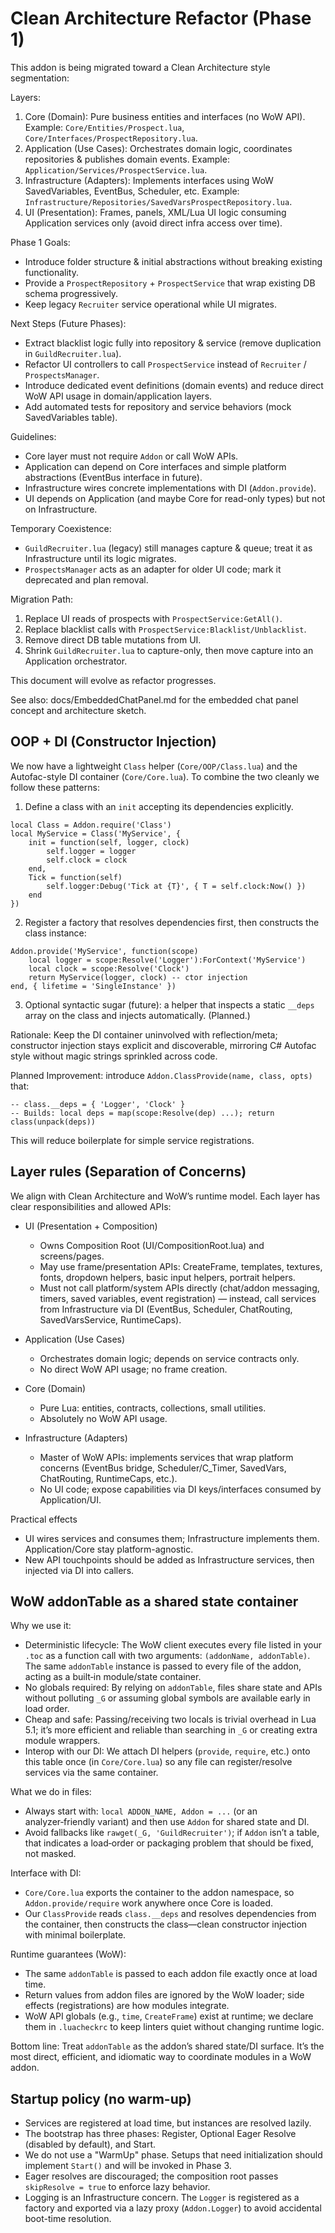 # Clean Architecture Refactor (Phase 1)

This addon is being migrated toward a Clean Architecture style segmentation:

Layers:
1. Core (Domain): Pure business entities and interfaces (no WoW API). Example: `Core/Entities/Prospect.lua`, `Core/Interfaces/ProspectRepository.lua`.
2. Application (Use Cases): Orchestrates domain logic, coordinates repositories & publishes domain events. Example: `Application/Services/ProspectService.lua`.
3. Infrastructure (Adapters): Implements interfaces using WoW SavedVariables, EventBus, Scheduler, etc. Example: `Infrastructure/Repositories/SavedVarsProspectRepository.lua`.
4. UI (Presentation): Frames, panels, XML/Lua UI logic consuming Application services only (avoid direct infra access over time).

Phase 1 Goals:
- Introduce folder structure & initial abstractions without breaking existing functionality.
- Provide a `ProspectRepository` + `ProspectService` that wrap existing DB schema progressively.
- Keep legacy `Recruiter` service operational while UI migrates.

Next Steps (Future Phases):
- Extract blacklist logic fully into repository & service (remove duplication in `GuildRecruiter.lua`).
- Refactor UI controllers to call `ProspectService` instead of `Recruiter` / `ProspectsManager`.
- Introduce dedicated event definitions (domain events) and reduce direct WoW API usage in domain/application layers.
- Add automated tests for repository and service behaviors (mock SavedVariables table).

Guidelines:
- Core layer must not require `Addon` or call WoW APIs.
- Application can depend on Core interfaces and simple platform abstractions (EventBus interface in future).
- Infrastructure wires concrete implementations with DI (`Addon.provide`).
- UI depends on Application (and maybe Core for read-only types) but not on Infrastructure.

Temporary Coexistence:
- `GuildRecruiter.lua` (legacy) still manages capture & queue; treat it as Infrastructure until its logic migrates.
- `ProspectsManager` acts as an adapter for older UI code; mark it deprecated and plan removal.

Migration Path:
1. Replace UI reads of prospects with `ProspectService:GetAll()`.
2. Replace blacklist calls with `ProspectService:Blacklist/Unblacklist`.
3. Remove direct DB table mutations from UI.
4. Shrink `GuildRecruiter.lua` to capture-only, then move capture into an Application orchestrator.

This document will evolve as refactor progresses.

See also: docs/EmbeddedChatPanel.md for the embedded chat panel concept and architecture sketch.

## OOP + DI (Constructor Injection)

We now have a lightweight `Class` helper (`Core/OOP/Class.lua`) and the Autofac-style DI container (`Core/Core.lua`). To combine the two cleanly we follow these patterns:

1. Define a class with an `init` accepting its dependencies explicitly.
```
local Class = Addon.require('Class')
local MyService = Class('MyService', {
	init = function(self, logger, clock)
		self.logger = logger
		self.clock = clock
	end,
	Tick = function(self)
		self.logger:Debug('Tick at {T}', { T = self.clock:Now() })
	end
})
```
2. Register a factory that resolves dependencies first, then constructs the class instance:
```
Addon.provide('MyService', function(scope)
	local logger = scope:Resolve('Logger'):ForContext('MyService')
	local clock = scope:Resolve('Clock')
	return MyService(logger, clock) -- ctor injection
end, { lifetime = 'SingleInstance' })
```
3. Optional syntactic sugar (future): a helper that inspects a static `__deps` array on the class and injects automatically. (Planned.)

Rationale: Keep the DI container uninvolved with reflection/meta; constructor injection stays explicit and discoverable, mirroring C# Autofac style without magic strings sprinkled across code.

Planned Improvement: introduce `Addon.ClassProvide(name, class, opts)` that:
```
-- class.__deps = { 'Logger', 'Clock' }
-- Builds: local deps = map(scope:Resolve(dep) ...); return class(unpack(deps))
```
This will reduce boilerplate for simple service registrations.

## Layer rules (Separation of Concerns)

We align with Clean Architecture and WoW’s runtime model. Each layer has clear responsibilities and allowed APIs:

- UI (Presentation + Composition)
	- Owns Composition Root (UI/CompositionRoot.lua) and screens/pages.
	- May use frame/presentation APIs: CreateFrame, templates, textures, fonts, dropdown helpers, basic input helpers, portrait helpers.
	- Must not call platform/system APIs directly (chat/addon messaging, timers, saved variables, event registration) — instead, call services from Infrastructure via DI (EventBus, Scheduler, ChatRouting, SavedVarsService, RuntimeCaps).

- Application (Use Cases)
	- Orchestrates domain logic; depends on service contracts only.
	- No direct WoW API usage; no frame creation.

- Core (Domain)
	- Pure Lua: entities, contracts, collections, small utilities.
	- Absolutely no WoW API usage.

- Infrastructure (Adapters)
	- Master of WoW APIs: implements services that wrap platform concerns (EventBus bridge, Scheduler/C_Timer, SavedVars, ChatRouting, RuntimeCaps, etc.).
	- No UI code; expose capabilities via DI keys/interfaces consumed by Application/UI.

Practical effects
- UI wires services and consumes them; Infrastructure implements them. Application/Core stay platform-agnostic.
- New API touchpoints should be added as Infrastructure services, then injected via DI into callers.

## WoW addonTable as a shared state container

Why we use it:
- Deterministic lifecycle: The WoW client executes every file listed in your `.toc` as a function call with two arguments: `(addonName, addonTable)`. The same `addonTable` instance is passed to every file of the addon, acting as a built‑in module/state container.
- No globals required: By relying on `addonTable`, files share state and APIs without polluting `_G` or assuming global symbols are available early in load order.
- Cheap and safe: Passing/receiving two locals is trivial overhead in Lua 5.1; it’s more efficient and reliable than searching in `_G` or creating extra module wrappers.
- Interop with our DI: We attach DI helpers (`provide`, `require`, etc.) onto this table once (in `Core/Core.lua`) so any file can register/resolve services via the same container.

What we do in files:
- Always start with: `local ADDON_NAME, Addon = ...` (or an analyzer‑friendly variant) and then use `Addon` for shared state and DI.
- Avoid fallbacks like `rawget(_G, 'GuildRecruiter')`; if `Addon` isn’t a table, that indicates a load‑order or packaging problem that should be fixed, not masked.

Interface with DI:
- `Core/Core.lua` exports the container to the addon namespace, so `Addon.provide/require` work anywhere once Core is loaded.
- Our `ClassProvide` reads `class.__deps` and resolves dependencies from the container, then constructs the class—clean constructor injection with minimal boilerplate.

Runtime guarantees (WoW):
- The same `addonTable` is passed to each addon file exactly once at load time.
- Return values from addon files are ignored by the WoW loader; side effects (registrations) are how modules integrate.
- WoW API globals (e.g., `time`, `CreateFrame`) exist at runtime; we declare them in `.luacheckrc` to keep linters quiet without changing runtime logic.

Bottom line: Treat `addonTable` as the addon’s shared state/DI surface. It’s the most direct, efficient, and idiomatic way to coordinate modules in a WoW addon.


## Startup policy (no warm-up)

- Services are registered at load time, but instances are resolved lazily.
- The bootstrap has three phases: Register, Optional Eager Resolve (disabled by default), and Start.
- We do not use a "WarmUp" phase. Setups that need initialization should implement `Start()` and will be invoked in Phase 3.
- Eager resolves are discouraged; the composition root passes `skipResolve = true` to enforce lazy behavior.
- Logging is an Infrastructure concern. The `Logger` is registered as a factory and exported via a lazy proxy (`Addon.Logger`) to avoid accidental boot-time resolution.

